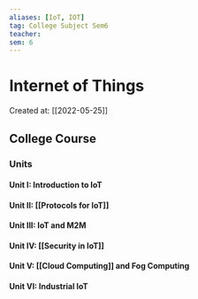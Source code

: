 ```yaml
---
aliases: [IoT, IOT]
tag: College Subject Sem6
teacher: 
sem: 6
---
```

# Internet of Things

Created at: [[2022-05-25]]

## College Course
### Units
#### Unit I: Introduction to IoT
#### Unit II: [[Protocols for IoT]]
#### Unit III: IoT and M2M
#### Unit IV: [[Security in IoT]]
#### Unit V: [[Cloud Computing]] and Fog Computing
#### Unit VI: Industrial IoT